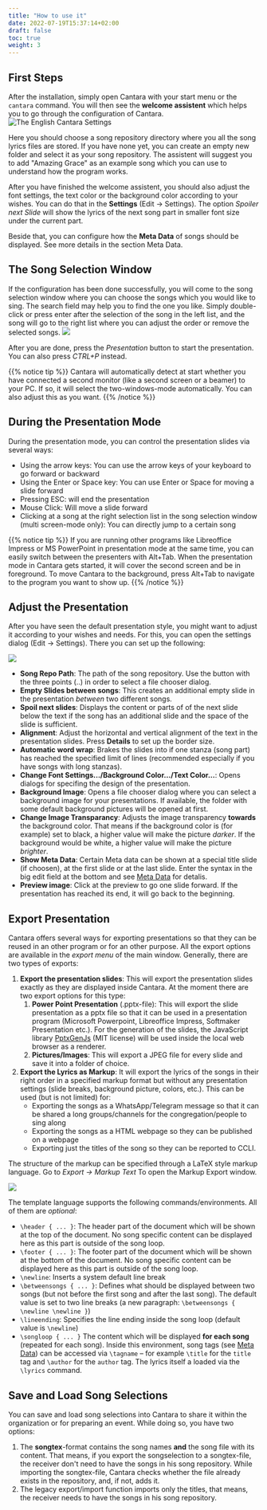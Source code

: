 ```yaml
---
title: "How to use it"
date: 2022-07-19T15:37:14+02:00
draft: false
toc: true
weight: 3
---
```


## First Steps

After the installation, simply open Cantara with your start menu or the `cantara` command. You will then see the **welcome assistent** which helps you to go through the configuration of Cantara.
![The English Cantara Settings](/images/cantara-welcome-assistent-step-1.png)

Here you should choose a song repository directory where you all the song lyrics files are stored. If you have none yet, you can create an empty new folder and select it as your song repository. The assistent will suggest you to add "Amazing Grace" as an example song which you can use to understand how the program works.

After you have finished the welcome assistent, you should also adjust the font settings, the text color or the background color according to your wishes. You can do that in the **Settings** (Edit -> Settings). The option *Spoiler next Slide* will show the lyrics of the next song part in smaller font size under the current part.

Beside that, you can configure how the **Meta Data** of songs should be displayed. See more details in the section Meta Data.

## The Song Selection Window

If the configuration has been done successfully, you will come to the song selection window where you can choose the songs which you would like to sing. The search field may help you to find the one you like. Simply double-click or press enter after the selection of the song in the left list, and the song will go to the right list where you can adjust the order or remove the selected songs.
![](/images/cantara-songselection-en.png)

After you are done, press the *Presentation* button to start the presentation. You can also press *CTRL+P* instead.

{{% notice tip %}}
Cantara will automatically detect at start whether you have connected a second monitor (like a second screen or a beamer) to your PC. If so, it will select the two-windows-mode automatically. You can also adjust this as you want.
{{% /notice %}}

## During the Presentation Mode

During the presentation mode, you can control the presentation slides via several ways:

* Using the arrow keys: You can use the arrow keys of your keyboard to go forward or backward
* Using the Enter or Space key: You can use Enter or Space for moving a slide forward
* Pressing ESC: will end the presentation
* Mouse Click: Will move a slide forward
* Clicking at a song at the right selection list in the song selection window (multi screen-mode only): You can directly jump to a certain song

{{% notice tip %}}
If you are running other programs like Libreoffice Impress or MS PowerPoint in presentation mode at the same time, you can easily switch between the presenters with Alt+Tab. When the presentation mode in Cantara gets started, it will cover the second screen and be in foreground. To move Cantara to the background, press Alt+Tab to navigate to the program you want to show up.
{{% /notice %}}

## Adjust the Presentation

After you have seen the default presentation style, you might want to adjust it according to your wishes and needs. For this, you can open the settings dialog (Edit -> Settings). There you can set up the following:

![](/images/cantara-settings-en.png)

- **Song Repo Path**: The path of the song repository. Use the button with the three points (..) in order to select a file chooser dialog.
- **Empty Slides between songs**: This creates an additional empty slide in the presentation *between* two different songs.
- **Spoil next slides**: Displays the content or parts of of the next slide below the text if the song has an additional slide and the space of the slide is sufficient.
- **Alignment**: Adjust the horizontal and vertical alignment of the text in the presentation slides. Press **Details** to set up the border size.
- **Automatic word wrap**: Brakes the slides into if one stanza (song part) has reached the specified limit of lines (recommended especially if you have songs with long stanzas).
- **Change Font Settings.../Background Color.../Text Color...**: Opens dialogs for specifing the design of the presentation.
- **Background Image**: Opens a file chooser dialog where you can select a background image for your presentations. If available, the folder with some default background pictures will be opened at first.
- **Change Image Transparancy**: Adjusts the image transparency **towards** the background color. That means if the background color is (for example) set to black, a higher value will make the picture *darker*. If the background would be white, a higher value will make the picture *brighter*.
- **Show Meta Data**: Certain Meta data can be shown at a special title slide (if choosen), at the first slide or at the last slide. Enter the syntax in the big edit field at the bottom and see [Meta Data](/tutorial/meta-data) for detalis.
- **Preview image**: Click at the preview to go one slide forward. If the presentation has reached its end, it will go back to the beginning.

## Export Presentation

Cantara offers several ways for exporting presentations so that they can be reused in an other program or for an other purpose. All the export options are available in the *export menu* of the main window. Generally, there are two types of exports:

1. **Export the presentation slides**: This will export the presentation slides exactly as they are displayed inside Cantara. At the moment there are two export options for this type:
   1. **Power Point Presentation** (.pptx-file): This will export the slide presentation as a pptx file so that it can be used in a presentation program (Microsoft Powerpoint, Libreoffice Impress, Softmaker Presentation etc.). For the generation of the slides, the JavaScript library [PptxGenJs](https://gitbrent.github.io/PptxGenJS/) (MIT license) will be used inside the local web browser as a renderer.
   2. **Pictures/Images**: This will export a JPEG file for every slide and save it into a folder of choice. 
2. **Export the Lyrics as Markup**: It will export the lyrics of the songs in their right order in a specified markup format but without any presentation settings (slide breaks, background picture, colors, etc.). This can be used (but is not limited) for:
   - Exporting the songs as a WhatsApp/Telegram message so that it can be shared a long groups/channels for the congregation/people to sing along
   - Exporting the songs as a HTML webpage so they can be published on a webpage
   - Exporting just the titles of the song so they can be reported to CCLI.

The structure of the markup can be specified through a LaTeX style markup language. Go to *Export -> Markup Text* To open the Markup Export window.

![](/images/cantara-markup-export.png)

The template language supports the following commands/environments. All of them are *optional*:

- ```\header { ... }```: The header part of the document which will be shown at the top of the document. No song specific content can be displayed here as this part is outside of the song loop.
- ```\footer { ... }```: The footer part of the document which will be shown at the bottom of the document. No song specific content can be displayed here as this part is outside of the song loop.
- ```\newline```: Inserts a system default line break
- ```\betweensongs { ... }```: Defines what should be displayed between two songs (but not before the first song and after the last song). The default value is set to two line breaks (a new paragraph: ```\betweensongs { \newline \newline }```)
- ```\lineending```: Specifies the line ending inside the song loop (default value is ```\newline```)
- ```\songloop { ... }``` The content which will be displayed **for each song** (repeated for each song). Inside this environment, song tags (see [Meta Data](/tutorial/meta-data)) can be accessed via ```\tagname``` – for example ```\title``` for the ```title``` tag and ```\author``` for the ```author``` tag. The lyrics itself a loaded via the ```\lyrics``` command.

## Save and Load Song Selections

You can save and load song selections into Cantara to share it within the organization or for preparing an event. While doing so, you have two options:

1. The **songtex**-format contains the song names **and** the song file with its content. That means, if you export the songselection to a songtex-file, the receiver don't need to have the songs in his song repository. While importing the songtex-file, Cantara checks whether the file already exists in the repository, and, if not, adds it.
2. The legacy export/import function imports only the titles, that means, the receiver needs to have the songs in his song repository.